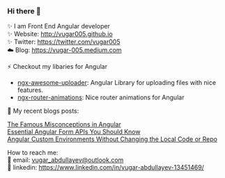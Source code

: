 ### Hi there 👋
✨ I am Front End Angular developer  
✨ Website: http://vugar005.github.io  
✨ Twitter: https://twitter.com/vugar005  
☁️ Blog: https://vugar-005.medium.com  

⚡  Checkout my libaries for Angular  
 * [ngx-awesome-uploader](https://www.npmjs.com/package/ngx-awesome-uploader): Angular Library for uploading files with nice features.  
 * [ngx-router-animations](https://www.npmjs.com/package/ngx-router-animations): Nice router animations for Angular  
 
 📰 My recent blogs posts:  
 
 [The Famous Misconceptions in Angular](https://medium.com/geekculture/the-famous-misconceptions-in-angular-d078127ee4b0)  
 [Essential Angular Form APIs You Should Know](https://medium.com/geekculture/essential-angular-form-apis-you-should-know-5b0c12be0569)  
 [Angular Custom Environments Without Changing the Local Code or Repo](https://medium.com/geekculture/angular-custom-environments-without-changing-the-local-code-or-repo-effa69457edb)  

 How to reach me:  
 :email: email: vugar_abdullayev@outlook.com  
:postbox: linkedin: https://www.linkedin.com/in/vugar-abdullayev-13451469/  
